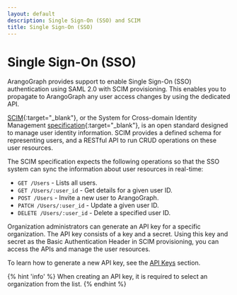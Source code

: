 ```yaml
---
layout: default
description: Single Sign-On (SSO) and SCIM
title: Single Sign-On (SSO)
---
```

# Single Sign-On (SSO)

ArangoGraph provides support to enable Single Sign-On (SSO) authentication using
SAML 2.0 with SCIM provisioning. This enables you to propagate to ArangoGraph any
user access changes by using the dedicated API.

[SCIM](https://www.rfc-editor.org/rfc/rfc7644){:target="_blank"}, or the System
for Cross-domain Identity Management [specification](http://www.simplecloud.info/){:target="_blank"},
is an open standard designed to manage user identity information.
SCIM provides a defined schema for representing users, and a RESTful
API to run CRUD operations on these user resources.

The SCIM specification expects the following operations so that the SSO system
can sync the information about user resources in real-time:

- `GET /Users` - Lists all users.
- `GET /Users/:user_id` - Get details for a given user ID.
- `POST /Users` - Invite a new user to ArangoGraph.
- `PATCH /Users/:user_id` - Update a given user ID.
- `DELETE /Users/:user_id` - Delete a specified user ID.

Organization administrators can generate an API key for a specific organization.
The API key consists of a key and a secret. Using this key and secret as the
Basic Authentication Header in SCIM provisioning, you can access the APIs and
manage the user resources.

To learn how to generate a new API key, see the [API Keys](my-account.html#api-keys) section.

{% hint 'info' %}
When creating an API key, it is required to select an organization from the
list.
{% endhint %}